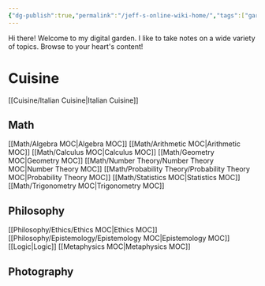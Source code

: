 ```yaml
---
{"dg-publish":true,"permalink":"/jeff-s-online-wiki-home/","tags":["gardenEntry"]}
---
```


Hi there! Welcome to my digital garden. I like to take notes on a wide variety of topics. Browse to your heart's content!

# Cuisine

[[Cuisine/Italian Cuisine\|Italian Cuisine]]
## Math

 [[Math/Algebra MOC\|Algebra MOC]]
 [[Math/Arithmetic MOC\|Arithmetic MOC]]
 [[Math/Calculus MOC\|Calculus MOC]]
 [[Math/Geometry MOC\|Geometry MOC]]
 [[Math/Number Theory/Number Theory MOC\|Number Theory MOC]]
 [[Math/Probability Theory/Probability Theory MOC\|Probability Theory MOC]]
 [[Math/Statistics MOC\|Statistics MOC]]
 [[Math/Trigonometry MOC\|Trigonometry MOC]]
## Philosophy

[[Philosophy/Ethics/Ethics MOC\|Ethics MOC]]
[[Philosophy/Epistemology/Epistemology MOC\|Epistemology MOC]]
[[Logic\|Logic]]
[[Metaphysics MOC\|Metaphysics MOC]]

## Photography

